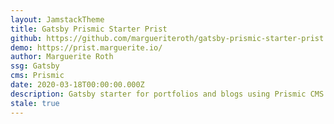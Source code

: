 ```yaml
---
layout: JamstackTheme
title: Gatsby Prismic Starter Prist
github: https://github.com/margueriteroth/gatsby-prismic-starter-prist
demo: https://prist.marguerite.io/
author: Marguerite Roth
ssg: Gatsby
cms: Prismic
date: 2020-03-18T00:00:00.000Z
description: Gatsby starter for portfolios and blogs using Prismic CMS
stale: true
---
```

